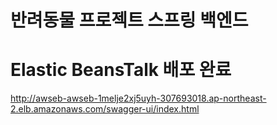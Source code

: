 # 반려동물 프로젝트 스프링 백엔드

# Elastic BeansTalk 배포 완료 
http://awseb-awseb-1melje2xj5uyh-307693018.ap-northeast-2.elb.amazonaws.com/swagger-ui/index.html